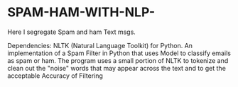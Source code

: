 # SPAM-HAM-WITH-NLP-

Here I segregate Spam and ham Text msgs.

Dependencies: NLTK (Natural Language Toolkit) for Python.
An implementation of a Spam Filter in Python that uses Model to classify emails as spam or ham.
The program uses a small portion of NLTK to tokenize and clean out the "noise" words that may appear across the text and to get the acceptable Accuracy of Filtering 
